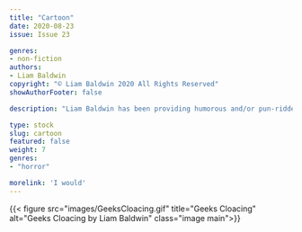 ```yaml
---
title: "Cartoon"
date: 2020-08-23
issue: Issue 23

genres:
- non-fiction
authors:
- Liam Baldwin
copyright: "© Liam Baldwin 2020 All Rights Reserved"
showAuthorFooter: false

description: "Liam Baldwin has been providing humorous and/or pun-ridden art (and occasionally fiction) to Mythaxis since the beginning, and long may he continue. As for right now, who'd enjoy a short, informative dissertation with a dose of classic scifi to it?"

type: stock
slug: cartoon
featured: false
weight: 7
genres:
- "horror"

morelink: 'I would'
---
```


{{< figure src="images/GeeksCloacing.gif" title="Geeks Cloacing" alt="Geeks Cloacing by Liam Baldwin" class="image main">}}